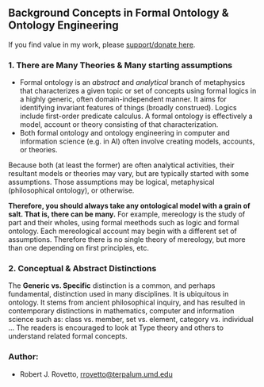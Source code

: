 ## Background Concepts in Formal Ontology & Ontology Engineering
If you find value in my work, please [support/donate here](https://gogetfunding.com/knowledge-organization-services-ontology-terminology-metadata-concept-analysis/).
 
### 1. There are Many Theories & Many starting assumptions

- Formal ontology is an _abstract_ and _analytical_ branch of metaphysics that characterizes a given topic or set of concepts using formal logics in a highly generic, often domain-independent manner. It aims for identifying invariant features of things (broadly construed). Logics include first-order predicate calculus. A formal ontology is effectively a model, account or theory consisting of that characterization. 
- Both formal ontology and ontology engineering in computer and information science (e.g. in AI) often involve creating models, accounts, or theories. 

Because both (at least the former) are often analytical activities, their resultant models or theories may vary, but are typically started with some assumptions.
Those assumptions may be logical, metaphysical (philosophical ontology), or otherwise. 

**Therefore, you should always take any ontological model with a grain of salt. That is, there can be many.**
For example, mereology is the study of part and their wholes, using formal meethods such as logic and formal ontology. 
Each mereological account may begin with a different set of assumptions. Therefore there is no single theory of mereology, but more than one depending on first principles, etc. 

### 2. Conceptual & Abstract Distinctions

The **Generic vs. Specific** distinction is a common, and perhaps fundamental, distinction used in many disciplines. It is ubiquitous in ontology. It stems from ancient philosophical inquiry, and has resulted in contemporary distinctions in mathematics, computer and information science such as:
class vs. member, 
set vs. element, 
category vs. individual
...
The readers is encouraged to look at Type theory and others to understand related formal concepts.

### Author: 
- Robert J. Rovetto, rrovetto@terpalum.umd.edu 
